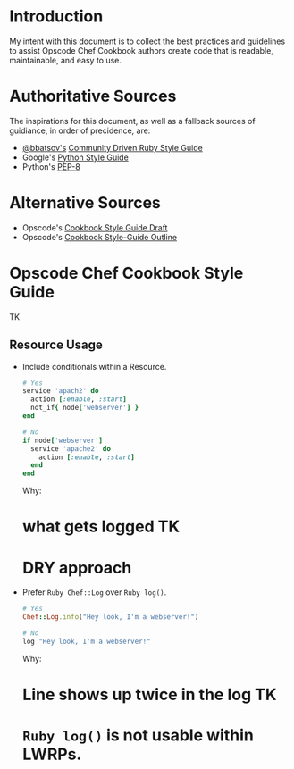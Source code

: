 # Introduction

My intent with this document is to collect the best practices and
guidelines to assist Opscode Chef Cookbook authors create code that is
readable, maintainable, and easy to use.

# Authoritative Sources

The inspirations for this document, as well as a fallback sources of
guidiance, in order of precidence, are:

* [@bbatsov's](https://twitter.com/bbatsov) [Community Driven Ruby Style Guide](https://github.com/bbatsov/ruby-style-guide)
* Google's [Python Style Guide](http://google-styleguide.googlecode.com/svn/trunk/pyguide.html)
* Python's [PEP-8](http://www.python.org/dev/peps/pep-0008/)

# Alternative Sources

* Opscode's [Cookbook Style Guide Draft](http://wiki.opscode.com/display/chef/Cookbook+Style+Guide+Draft)
* Opscode's [Cookbook Style-Guide Outline](http://wiki.opscode.com/display/chef/Cookbook+Style-Guide+Outline)

# Opscode Chef Cookbook Style Guide

TK

## Resource Usage

* Include conditionals within a Resource.

  ```Ruby
  # Yes
  service 'apach2' do
    action [:enable, :start]
    not_if{ node['webserver'] }
  end

  # No
  if node['webserver']
    service 'apache2' do
      action [:enable, :start]
    end
  end
  ```

  Why:
  # what gets logged TK
  # DRY approach
 
* Prefer ```Ruby Chef::Log``` over ```Ruby log()```.

  ```Ruby
  # Yes
  Chef::Log.info("Hey look, I'm a webserver!")
  
  # No
  log "Hey look, I'm a webserver!"
  ```

  Why:
  # Line shows up twice in the log TK
  # ```Ruby log()``` is not usable within LWRPs.


  

